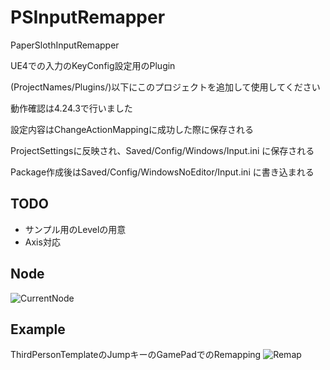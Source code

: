 # PSInputRemapper
PaperSlothInputRemapper

UE4での入力のKeyConfig設定用のPlugin

(ProjectNames/Plugins/)以下にこのプロジェクトを追加して使用してください

動作確認は4.24.3で行いました

設定内容はChangeActionMappingに成功した際に保存される

ProjectSettingsに反映され、Saved/Config/Windows/Input.ini に保存される

Package作成後はSaved/Config/WindowsNoEditor/Input.ini に書き込まれる



## TODO
- サンプル用のLevelの用意
- Axis対応

## Node
![CurrentNode](https://user-images.githubusercontent.com/8968076/81571032-5cf6fc80-93dc-11ea-8979-8a7e82b272ad.png)

## Example
ThirdPersonTemplateのJumpキーのGamePadでのRemapping
![Remap](https://user-images.githubusercontent.com/8968076/81571247-a3e4f200-93dc-11ea-96e3-8bef57e54c3d.png)
